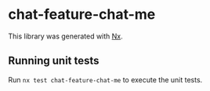 # chat-feature-chat-me

This library was generated with [Nx](https://nx.dev).

## Running unit tests

Run `nx test chat-feature-chat-me` to execute the unit tests.
